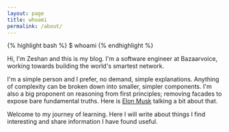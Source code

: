 ```yaml
---
layout: page
title: whoami
permalink: /about/
---
```

{% highlight bash %}
$ whoami
{% endhighlight %}

Hi, I'm Zeshan and this is my blog. I'm a software engineer at Bazaarvoice, working towards building the world's smartest network.

I'm a simple person and I prefer, no demand, simple explanations. Anything of complexity can be broken down into smaller, simpler components. I'm also a big proponent on reasoning from first principles; removing facades to expose bare fundamental truths. Here is [Elon Musk][1] talking a bit about that.
 
 Welcome to my journey of learning. Here I will write about things I find interesting and share information I have found useful.
 
[1]: https://www.youtube.com/watch?v=NV3sBlRgzTI